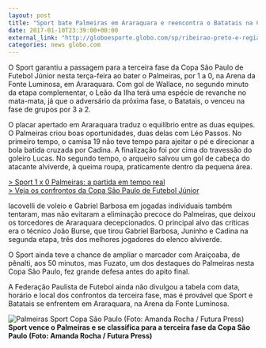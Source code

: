 ```yaml
---
layout: post
title: "Sport bate Palmeiras em Araraquara e reencontra o Batatais na Copinha"
date: 2017-01-10T23:39:00+00:00
external_link: "http://globoesporte.globo.com/sp/ribeirao-preto-e-regiao/futebol/copa-SP-de-futebol-junior/noticia/2017/01/sport-bate-palmeiras-em-araraquara-e-reencontra-o-batatais-na-copinha.html"
categories: news globo.com
---
```

O Sport garantiu a passagem para a terceira fase da Copa São Paulo de Futebol Júnior nesta terça-feira ao bater o Palmeiras, por 1 a 0, na Arena da Fonte Luminosa, em Araraquara. Com gol de Wallace, no segundo minuto da etapa complementar, o Leão da Ilha terá uma espécie de revanche no mata-mata, já que o adversário da próxima fase, o Batatais, o venceu na fase de grupos por 3 a 2.

O placar apertado em Araraquara traduz o equilíbrio entre as duas equipes. O Palmeiras criou boas oportunidades, duas delas com Léo Passos. No primeiro tempo, o camisa 19 não teve tempo para ajeitar o pé e direcionar a bola batida cruzada por Cadina. A finalização foi por cima do travessão do goleiro Lucas. No segundo tempo, o arqueiro salvou um gol de cabeça do atacante alviverde, à queima roupa, praticamente dentro da pequena área.

[\> Sport 1 x 0 Palmeiras: a partida em tempo real](http://globoesporte.globo.com/sp/ribeirao-preto-e-regiao/futebol/copa-SP-de-futebol-junior/jogo/10-01-2017/palmeiras-sport/)  
[\> Veja os confrontos da Copa São Paulo de Futebol Júnior](http://globoesporte.globo.com/futebol/Copa-SP-de-futebol-junior/)

Iacovelli de voleio e Gabriel Barbosa em jogadas individuais também tentaram, mas não evitaram a eliminação precoce do Palmeiras, que deixou os torcedores de Araraquara decepcionados. O principal alvo das críticas era o técnico João Burse, que tirou Gabriel Barbosa, Juninho e Cadina na segunda etapa, três dos melhores jogadores do elenco alviverde.

O Sport ainda teve a chance de ampliar o marcador com Araiçoaba, de pênalti, aos 50 minutos, mas Fuzato, um dos destaques do Palmeiras nesta Copa São Paulo, fez grande defesa antes do apito final.

A Federação Paulista de Futebol ainda não divulgou a tabela com data, horário e local dos confrontos da terceira fase, mas é provável que Sport e Batatais se enfrentem em Araraquara, na Arena da Fonte Luminosa.

 ![Palmeiras Sport Copa São Paulo (Foto: Amanda Rocha / Futura Press)](http://s2.glbimg.com/70vj5Dd5xEu-sqh59nrPznEFG1s=/0x250:3000x1773/690x350/s.glbimg.com/es/ge/f/original/2017/01/10/20170110213659068_7.jpg "Palmeiras Sport Copa São Paulo (Foto: Amanda Rocha / Futura Press)")**Sport vence o Palmeiras e se classifica para a terceira fase da Copa São Paulo (Foto: Amanda Rocha / Futura Press)**

